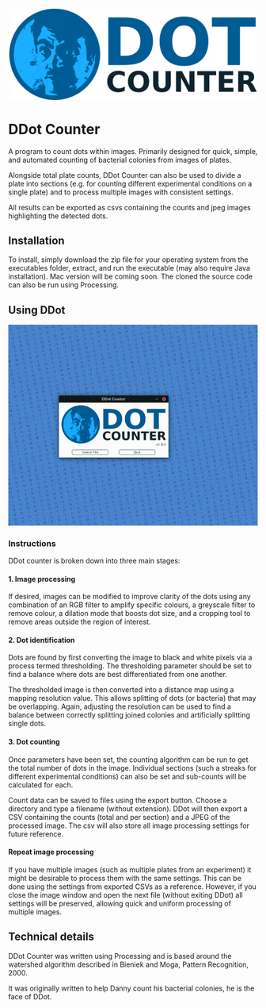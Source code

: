 <p align="center">
<img src="ddotCounter/data/logo.png" alt="ddot logo" width="500"/>
</p>

# DDot Counter

A program to count dots within images. Primarily designed for quick, simple, and automated counting of bacterial colonies from images of plates.

Alongside total plate counts, DDot Counter can also be used to divide a plate into sections (e.g. for counting different experimental conditions on a single plate) and to process multiple images with consistent settings.

All results can be exported as csvs containing the counts and jpeg images highlighting the detected dots.

## Installation

To install, simply download the zip file for your operating system from the executables folder, extract, and run the executable (may also require Java installation).
Mac version will be coming soon. The cloned the source code can also be run using Processing.

## Using DDot

<p align="center">
<img src="ddotCounter/data/demo.gif" alt="demo gif"/>
</p>

### Instructions

DDot counter is broken down into three main stages:

#### 1. Image processing

If desired, images can be modified to improve clarity of the dots using any combination of an RGB filter to amplify specific colours, a greyscale filter to remove colour, a dilation mode that boosts dot size, and a cropping tool to remove areas outside the region of interest.

#### 2. Dot identification

Dots are found by first converting the image to black and white pixels via a process termed thresholding. The thresholding parameter should be set to find a balance where dots are best differentiated from one another.

The thresholded image is then converted into a distance map using a mapping resolution value. This allows splitting of dots (or bacteria) that may be overlapping. Again, adjusting the resolution can be used to find a balance between correctly splitting joined colonies and artificially splitting single dots.

#### 3. Dot counting

Once parameters have been set, the counting algorithm can be run to get the total number of dots in the image. Individual sections (such a streaks for different experimental conditions) can also be set and sub-counts will be calculated for each. 

Count data can be saved to files using the export button. Choose a directory and type a filename (without extension). DDot will then export a CSV containing the counts (total and per section) and a JPEG of the processed image. The csv will also store all image processing settings for future reference.

#### Repeat image processing

If you have multiple images (such as multiple plates from an experiment) it might be desirable to process them with the same settings. This can be done using the settings from exported CSVs as a reference. However, if you close the image window and open the next file (without exiting DDot) all settings will be preserved, allowing quick and uniform processing of multiple images.

## Technical details

DDot Counter was written using Processing and is based around the watershed algorithm described in Bieniek and Moga, Pattern Recognition, 2000.

It was originally written to help Danny count his bacterial colonies, he is the face of DDot.
